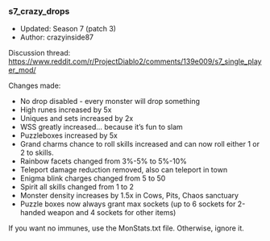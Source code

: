 ### s7_crazy_drops

* Updated: Season 7 (patch 3)
* Author: crazyinside87

Discussion thread: https://www.reddit.com/r/ProjectDiablo2/comments/139e009/s7_single_player_mod/

Changes made:
* No drop disabled - every monster will drop something
* High runes increased by 5x
* Uniques and sets increased by 2x
* WSS greatly increased… because it’s fun to slam
* Puzzleboxes increased by 5x
* Grand charms chance to roll skills increased and can now roll either 1 or 2 to skills.
* Rainbow facets changed from 3%-5% to 5%-10%
* Teleport damage reduction removed, also can teleport in town
* Enigma blink charges changed from 5 to 50
* Spirit all skills changed from 1 to 2
* Monster density increases by 1.5x in Cows, Pits, Chaos sanctuary
* Puzzle boxes now always grant max sockets (up to 6 sockets for 2-handed weapon and 4 sockets for other items)

If you want no immunes, use the MonStats.txt file. Otherwise, ignore it.